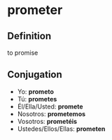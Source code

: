 # prometer

## Definition
to promise

## Conjugation

- Yo: **prometo**
- Tú: **prometes**
- Él/Ella/Usted: **promete**
- Nosotros: **prometemos**
- Vosotros: **prometéis**
- Ustedes/Ellos/Ellas: **prometen**